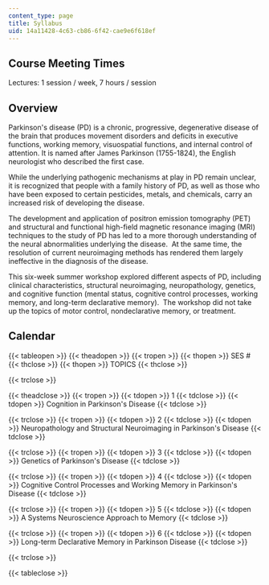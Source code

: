 ```yaml
---
content_type: page
title: Syllabus
uid: 14a11428-4c63-cb86-6f42-cae9e6f618ef
---
```


Course Meeting Times
--------------------

Lectures: 1 session / week, 7 hours / session

Overview
--------

Parkinson's disease (PD) is a chronic, progressive, degenerative disease of the brain that produces movement disorders and deficits in executive functions, working memory, visuospatial functions, and internal control of attention. It is named after James Parkinson (1755-1824), the English neurologist who described the first case.

While the underlying pathogenic mechanisms at play in PD remain unclear, it is recognized that people with a family history of PD, as well as those who have been exposed to certain pesticides, metals, and chemicals, carry an increased risk of developing the disease.

The development and application of positron emission tomography (PET) and structural and functional high-field magnetic resonance imaging (MRI) techniques to the study of PD has led to a more thorough understanding of the neural abnormalities underlying the disease.  At the same time, the resolution of current neuroimaging methods has rendered them largely ineffective in the diagnosis of the disease.

This six-week summer workshop explored different aspects of PD, including clinical characteristics, structural neuroimaging, neuropathology, genetics, and cognitive function (mental status, cognitive control processes, working memory, and long-term declarative memory).  The workshop did not take up the topics of motor control, nondeclarative memory, or treatment.

Calendar
--------

{{< tableopen >}}
{{< theadopen >}}
{{< tropen >}}
{{< thopen >}}
SES #
{{< thclose >}}
{{< thopen >}}
TOPICS
{{< thclose >}}

{{< trclose >}}

{{< theadclose >}}
{{< tropen >}}
{{< tdopen >}}
1
{{< tdclose >}}
{{< tdopen >}}
Cognition in Parkinson's Disease
{{< tdclose >}}

{{< trclose >}}
{{< tropen >}}
{{< tdopen >}}
2
{{< tdclose >}}
{{< tdopen >}}
Neuropathology and Structural Neuroimaging in Parkinson's Disease
{{< tdclose >}}

{{< trclose >}}
{{< tropen >}}
{{< tdopen >}}
3
{{< tdclose >}}
{{< tdopen >}}
Genetics of Parkinson's Disease
{{< tdclose >}}

{{< trclose >}}
{{< tropen >}}
{{< tdopen >}}
4
{{< tdclose >}}
{{< tdopen >}}
Cognitive Control Processes and Working Memory in Parkinson's Disease
{{< tdclose >}}

{{< trclose >}}
{{< tropen >}}
{{< tdopen >}}
5
{{< tdclose >}}
{{< tdopen >}}
A Systems Neuroscience Approach to Memory
{{< tdclose >}}

{{< trclose >}}
{{< tropen >}}
{{< tdopen >}}
6
{{< tdclose >}}
{{< tdopen >}}
Long-term Declarative Memory in Parkinson Disease
{{< tdclose >}}

{{< trclose >}}

{{< tableclose >}}